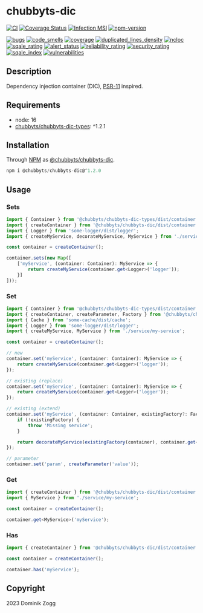 # chubbyts-dic

[![CI](https://github.com/chubbyts/chubbyts-dic/workflows/CI/badge.svg?branch=master)](https://github.com/chubbyts/chubbyts-dic/actions?query=workflow%3ACI)
[![Coverage Status](https://coveralls.io/repos/github/chubbyts/chubbyts-dic/badge.svg?branch=master)](https://coveralls.io/github/chubbyts/chubbyts-dic?branch=master)
[![Infection MSI](https://badge.stryker-mutator.io/github.com/chubbyts/chubbyts-dic/master)](https://dashboard.stryker-mutator.io/reports/github.com/chubbyts/chubbyts-dic/master)
[![npm-version](https://img.shields.io/npm/v/@chubbyts/chubbyts-dic.svg)](https://www.npmjs.com/package/@chubbyts/chubbyts-dic)

[![bugs](https://sonarcloud.io/api/project_badges/measure?project=chubbyts_chubbyts-dic&metric=bugs)](https://sonarcloud.io/dashboard?id=chubbyts_chubbyts-dic)
[![code_smells](https://sonarcloud.io/api/project_badges/measure?project=chubbyts_chubbyts-dic&metric=code_smells)](https://sonarcloud.io/dashboard?id=chubbyts_chubbyts-dic)
[![coverage](https://sonarcloud.io/api/project_badges/measure?project=chubbyts_chubbyts-dic&metric=coverage)](https://sonarcloud.io/dashboard?id=chubbyts_chubbyts-dic)
[![duplicated_lines_density](https://sonarcloud.io/api/project_badges/measure?project=chubbyts_chubbyts-dic&metric=duplicated_lines_density)](https://sonarcloud.io/dashboard?id=chubbyts_chubbyts-dic)
[![ncloc](https://sonarcloud.io/api/project_badges/measure?project=chubbyts_chubbyts-dic&metric=ncloc)](https://sonarcloud.io/dashboard?id=chubbyts_chubbyts-dic)
[![sqale_rating](https://sonarcloud.io/api/project_badges/measure?project=chubbyts_chubbyts-dic&metric=sqale_rating)](https://sonarcloud.io/dashboard?id=chubbyts_chubbyts-dic)
[![alert_status](https://sonarcloud.io/api/project_badges/measure?project=chubbyts_chubbyts-dic&metric=alert_status)](https://sonarcloud.io/dashboard?id=chubbyts_chubbyts-dic)
[![reliability_rating](https://sonarcloud.io/api/project_badges/measure?project=chubbyts_chubbyts-dic&metric=reliability_rating)](https://sonarcloud.io/dashboard?id=chubbyts_chubbyts-dic)
[![security_rating](https://sonarcloud.io/api/project_badges/measure?project=chubbyts_chubbyts-dic&metric=security_rating)](https://sonarcloud.io/dashboard?id=chubbyts_chubbyts-dic)
[![sqale_index](https://sonarcloud.io/api/project_badges/measure?project=chubbyts_chubbyts-dic&metric=sqale_index)](https://sonarcloud.io/dashboard?id=chubbyts_chubbyts-dic)
[![vulnerabilities](https://sonarcloud.io/api/project_badges/measure?project=chubbyts_chubbyts-dic&metric=vulnerabilities)](https://sonarcloud.io/dashboard?id=chubbyts_chubbyts-dic)

## Description

Dependency injection container (DIC), [PSR-11][2] inspired.

## Requirements

 * node: 16
 * [chubbyts/chubbyts-dic-types][3]: ^1.2.1

## Installation

Through [NPM](https://www.npmjs.com) as [@chubbyts/chubbyts-dic][1].

```ts
npm i @chubbyts/chubbyts-dic@^1.2.0
```

## Usage

### Sets

```ts
import { Container } from '@chubbyts/chubbyts-dic-types/dist/container';
import { createContainer } from '@chubbyts/chubbyts-dic/dist/container';
import { Logger } from 'some-logger/dist/logger';
import { createMyService, decorateMyService, MyService } from './service/my-service';

const container = createContainer();

container.sets(new Map([
    ['myService', (container: Container): MyService => {
        return createMyService(container.get<Logger>('logger'));
    }]
]));

```

### Set

```ts
import { Container } from '@chubbyts/chubbyts-dic-types/dist/container';
import { createContainer, createParameter, Factory } from '@chubbyts/chubbyts-dic/dist/container';
import { Cache } from 'some-cache/dist/cache';
import { Logger } from 'some-logger/dist/logger';
import { createMyService, MyService } from './service/my-service';

const container = createContainer();

// new
container.set('myService', (container: Container): MyService => {
    return createMyService(container.get<Logger>('logger'));
});

// existing (replace)
container.set('myService', (container: Container): MyService => {
    return createMyService(container.get<Logger>('logger'));
});

// existing (extend)
container.set('myService', (container: Container, existingFactory?: Factory): MyService => {
    if (!existingFactory) {
        throw 'Missing service';
    }

    return decorateMyService(existingFactory(container), container.get<Cache>('cache'));
});

// parameter
container.set('param', createParameter('value'));
```

### Get

```ts
import { createContainer } from '@chubbyts/chubbyts-dic/dist/container';
import { MyService } from './service/my-service';

const container = createContainer();

container.get<MyService>('myService');
```

### Has

```ts
import { createContainer } from '@chubbyts/chubbyts-dic/dist/container';

const container = createContainer();

container.has('myService');
```

## Copyright

2023 Dominik Zogg

[1]: https://www.npmjs.com/package/@chubbyts/chubbyts-dic
[2]: https://www.php-fig.org/psr/psr-11
[3]: https://www.npmjs.com/package/@chubbyts/chubbyts-dic-types
